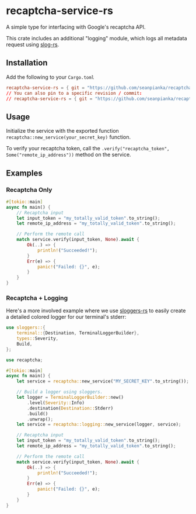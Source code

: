 # recaptcha-service-rs

A simple type for interfacing with Google's recaptcha API. 

This crate includes an additional "logging" module, which logs all metadata request using [slog-rs](https://github.com/slog-rs/slog).

## Installation

Add the following to your `Cargo.toml`

```toml
recaptcha-service-rs = { git = "https://github.com/seanpianka/recaptcha-service-rs.git", branch = "master" }
// You can also pin to a specific revision / commit:
// recaptcha-service-rs = { git = "https://github.com/seanpianka/recaptcha-service-rs.git", rev = "ecf213f" }
```

## Usage

Initialize the service with the exported function `recaptcha::new_service(your_secret_key)` function.

To verify your recaptcha token, call the `.verify("recaptcha_token", Some("remote_ip_address"))` method on the service.

## Examples

### Recaptcha Only

```rust
#[tokio::main]
async fn main() {
    // Recaptcha input
    let input_token = "my_totally_valid_token".to_string();
    let remote_ip_address = "my_totally_valid_token".to_string();

    // Perform the remote call
    match service.verify(input_token, None).await {
        Ok(..) => {
            println!("Succeeded!");
        }
        Err(e) => {
            panic!("Failed: {}", e);
        }
    }
}
```

### Recaptcha + Logging 

Here's a more involved example where we use [sloggers-rs](https://docs.rs/sloggers/1.0.1/sloggers/) to easily create a detailed
colored logger for our terminal's stderr:


```rust
use sloggers::{
    terminal::{Destination, TerminalLoggerBuilder},
    types::Severity,
    Build,
};

use recaptcha;

#[tokio::main]
async fn main() {
    let service = recaptcha::new_service("MY_SECRET_KEY".to_string());

    // Build a logger using sloggers.
    let logger = TerminalLoggerBuilder::new()
        .level(Severity::Info)
        .destination(Destination::Stderr)
        .build()
        .unwrap();
    let service = recaptcha::logging::new_service(logger, service);

    // Recaptcha input
    let input_token = "my_totally_valid_token".to_string();
    let remote_ip_address = "my_totally_valid_token".to_string();

    // Perform the remote call
    match service.verify(input_token, None).await {
        Ok(..) => {
            println!("Succeeded!");
        }
        Err(e) => {
            panic!("Failed: {}", e);
        }
    }
}
```
